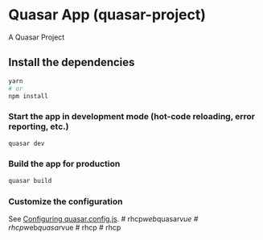 # Quasar App (quasar-project)

A Quasar Project

## Install the dependencies
```bash
yarn
# or
npm install
```

### Start the app in development mode (hot-code reloading, error reporting, etc.)
```bash
quasar dev
```


### Build the app for production
```bash
quasar build
```

### Customize the configuration
See [Configuring quasar.config.js](https://v2.quasar.dev/quasar-cli-webpack/quasar-config-js).
#   r h c p _ w e b _ q u a s a r _ v u e  
 #   r h c p _ w e b _ q u a s a r _ v u e  
 #   r h c p  
 #   r h c p  
 